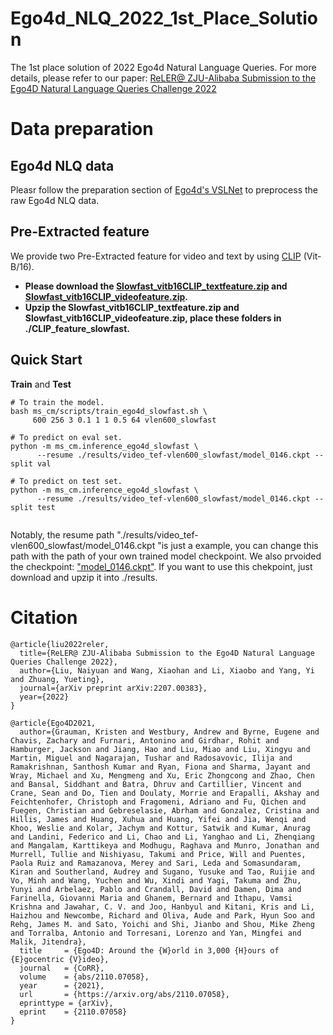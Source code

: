 # Ego4d_NLQ_2022_1st_Place_Solution
The 1st place solution of 2022 Ego4d Natural Language Queries. 
For more details, please refer to our paper: [ReLER@ ZJU-Alibaba Submission to the Ego4D Natural Language Queries Challenge 2022](https://arxiv.org/abs/2207.00383)

# Data preparation
## Ego4d NLQ data 
Pleasr follow the preparation section of [Ego4d's VSLNet](https://github.com/EGO4D/episodic-memory/tree/main/NLQ/VSLNet#preparation) to preprocess the raw Ego4d NLQ data.
## Pre-Extracted feature
We provide two Pre-Extracted feature for video and text by using [CLIP](https://github.com/openai/CLIP) (Vit-B/16).
- **Please download the [Slowfast_vitb16CLIP_textfeature.zip](https://github.com/NNNNAI/Ego4d_NLQ_2022_1st_Place_Solution/releases/download/data/Slowfast_vitb16CLIP_textfeature.zip) and [Slowfast_vitb16CLIP_videofeature.zip](https://github.com/NNNNAI/Ego4d_NLQ_2022_1st_Place_Solution/releases/download/data/Slowfast_vitb16CLIP_videofeature.zip).**
- **Upzip the Slowfast_vitb16CLIP_textfeature.zip and Slowfast_vitb16CLIP_videofeature.zip, place these folders in ./CLIP_feature_slowfast.**

## Quick Start

**Train** and **Test**

```shell
# To train the model.
bash ms_cm/scripts/train_ego4d_slowfast.sh \
     600 256 3 0.1 1 1 0.5 64 vlen600_slowfast
```

```shell
# To predict on eval set.
python -m ms_cm.inference_ego4d_slowfast \
      --resume ./results/video_tef-vlen600_slowfast/model_0146.ckpt --split val
      
# To predict on test set.
python -m ms_cm.inference_ego4d_slowfast \
      --resume ./results/video_tef-vlen600_slowfast/model_0146.ckpt --split test
      
```
Notably, the resume path "./results/video_tef-vlen600_slowfast/model_0146.ckpt "is just a example, you can change this path with the path of your own trained model checkpoint. We also prvoided the checkpoint: ["model_0146.ckpt"](https://github.com/NNNNAI/Ego4d_NLQ_2022_1st_Place_Solution/releases/download/data/video_tef-vlen600_slowfast.zip). If you want to use this chekpoint, just download and upzip it into ./results. 

# Citation
```
@article{liu2022reler,
  title={ReLER@ ZJU-Alibaba Submission to the Ego4D Natural Language Queries Challenge 2022},
  author={Liu, Naiyuan and Wang, Xiaohan and Li, Xiaobo and Yang, Yi and Zhuang, Yueting},
  journal={arXiv preprint arXiv:2207.00383},
  year={2022}
}
```
```
@article{Ego4D2021,
  author={Grauman, Kristen and Westbury, Andrew and Byrne, Eugene and Chavis, Zachary and Furnari, Antonino and Girdhar, Rohit and Hamburger, Jackson and Jiang, Hao and Liu, Miao and Liu, Xingyu and Martin, Miguel and Nagarajan, Tushar and Radosavovic, Ilija and Ramakrishnan, Santhosh Kumar and Ryan, Fiona and Sharma, Jayant and Wray, Michael and Xu, Mengmeng and Xu, Eric Zhongcong and Zhao, Chen and Bansal, Siddhant and Batra, Dhruv and Cartillier, Vincent and Crane, Sean and Do, Tien and Doulaty, Morrie and Erapalli, Akshay and Feichtenhofer, Christoph and Fragomeni, Adriano and Fu, Qichen and Fuegen, Christian and Gebreselasie, Abrham and Gonzalez, Cristina and Hillis, James and Huang, Xuhua and Huang, Yifei and Jia, Wenqi and Khoo, Weslie and Kolar, Jachym and Kottur, Satwik and Kumar, Anurag and Landini, Federico and Li, Chao and Li, Yanghao and Li, Zhenqiang and Mangalam, Karttikeya and Modhugu, Raghava and Munro, Jonathan and Murrell, Tullie and Nishiyasu, Takumi and Price, Will and Puentes, Paola Ruiz and Ramazanova, Merey and Sari, Leda and Somasundaram, Kiran and Southerland, Audrey and Sugano, Yusuke and Tao, Ruijie and Vo, Minh and Wang, Yuchen and Wu, Xindi and Yagi, Takuma and Zhu, Yunyi and Arbelaez, Pablo and Crandall, David and Damen, Dima and Farinella, Giovanni Maria and Ghanem, Bernard and Ithapu, Vamsi Krishna and Jawahar, C. V. and Joo, Hanbyul and Kitani, Kris and Li, Haizhou and Newcombe, Richard and Oliva, Aude and Park, Hyun Soo and Rehg, James M. and Sato, Yoichi and Shi, Jianbo and Shou, Mike Zheng and Torralba, Antonio and Torresani, Lorenzo and Yan, Mingfei and Malik, Jitendra},
  title     = {Ego4D: Around the {W}orld in 3,000 {H}ours of {E}gocentric {V}ideo},
  journal   = {CoRR},
  volume    = {abs/2110.07058},
  year      = {2021},
  url       = {https://arxiv.org/abs/2110.07058},
  eprinttype = {arXiv},
  eprint    = {2110.07058}
}
```
